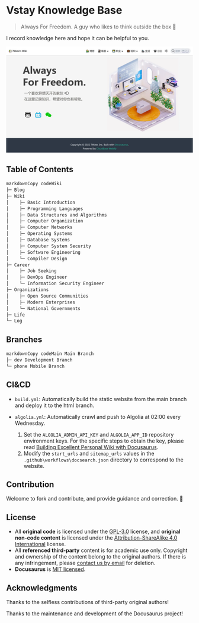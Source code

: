 # Vstay Knowledge Base

> Always For Freedom. A guy who likes to think outside the box 💨

I record knowledge here and hope it can be helpful to you.

![Site Homepage](static/img/index.jpg)

## Table of Contents

```markdown
markdownCopy codeWiki
├─ Blog
├─ Wiki
│    ├─ Basic Introduction
│    ├─ Programming Languages
│    ├─ Data Structures and Algorithms
│    ├─ Computer Organization
│    ├─ Computer Networks
│    ├─ Operating Systems
│    ├─ Database Systems
│    ├─ Computer System Security
│    ├─ Software Engineering
│    └─ Compiler Design
├─ Career
│    ├─ Job Seeking
│    ├─ DevOps Engineer
│    └─ Information Security Engineer
├─ Organizations
│    ├─ Open Source Communities
│    ├─ Modern Enterprises
│    └─ National Governments
├─ Life
└─ Log
```

## Branches

```markdown
markdownCopy codeMain Main Branch
├─ dev Development Branch
└─ phone Mobile Branch
```

## CI&CD

- `build.yml`: Automatically build the static website from the main branch and deploy it to the html branch.

- `algolia.yml`: Automatically crawl and push to Algolia at 02:00 every Wednesday.
    1. Set the `ALGOLIA_ADMIN_API_KEY` and `ALGOLIA_APP_ID` repository environment keys. For the specific steps to obtain the key, please read [Building Excellent Personal Wiki with Docusaurus](https://blog.7wate.com/?p=75).
    2. Modify the `start_urls` and `sitemap_urls` values in the `.github\workflows\docsearch.json` directory to correspond to the website.

## Contribution

Welcome to fork and contribute, and provide guidance and correction. 👊

## License

- All **original code** is licensed under the [GPL-3.0](http://www.thebigfly.com/gnu/FDLv1.3/) license, and **original non-code content** is licensed under the [Attribution-ShareAlike 4.0 International](http://creativecommons.org/licenses/by-sa/4.0/) license.
- All **referenced third-party** content is for academic use only. Copyright and ownership of the content belong to the original authors. If there is any infringement, please [contact us by email](mailto:admin@7wate.com) for deletion.
- **Docusaurus** is [MIT licensed](https://github.com/facebook/docusaurus/blob/main/LICENSE).

## Acknowledgments

Thanks to the selfless contributions of third-party original authors!

Thanks to the maintenance and development of the Docusaurus project!